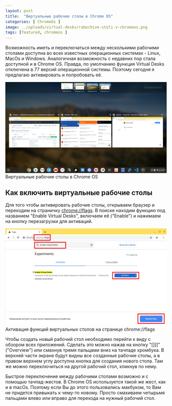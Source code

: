 ```yaml
---
layout: post
title:  "Виртуальные рабочие столы в Chrome OS"
categories: [ ChromeOs ]
image: ../uploads/virtual-desks/rabochive-stoli-v-chromeos.png
tags: [featured, chromeos ]
---
```


Возможность иметь и переключаться между несколькими рабочими столами доступна во всех известных операционных системах - Linux, MacOs и Windows. Аналогичная возможность с недавних пор стала доступной и в Chrome OS. Правда, по умолчанию функция Virtual Desks отключена в 77 версий операционной системы. Поэтому сегодня я предлагаю активировать и попробовать её.

![Виртуальные рабочие столы в Chrome OS](../uploads/virtual-desks/rabochive-stoli-v-chromeos.png "Виртуальные рабочие столы в Chrome OS")
Виртуальные рабочие столы в Chrome OS

## Как включить виртуальные рабочие столы
Для того чтобы активировать рабочие столы, открываем браузер и переходим на страничку [chrome://flags](chrome://flags). В поиске находим функцию под названием "Enable Virtual Desks", включаем её ("Enable") и нажимаем на кнопку перезагрузки для активаций.

![Активация функций виртуальных столов на странице chrome://flags](../uploads/virtual-desks/aktivaciya-virtualnih-rabochih-stolov.png "Активация функций виртуальных столов на странице chrome://flags")
Активация функций виртуальных столов на странице chrome://flags

Чтобы создать новый рабочий стол необходимо перейти к виду с обзором всех приложений. Сделать это можно нажав на кнопку "[]]]" ("Overview") или смахнув тремя пальцами вниз на тачпаде хромбука. В верхней части экране будут видны все созданные рабочие столы, а в правом верхнем углу доступна кнопка для создания нового стола. Там же можно переключиться на другой рабочий стол, кликнув по нему.

Быстрое переключение между рабочими столами возможно и с помощью тачпад-жестов. В Chrome OS используется такой же жест, как и в macOs. Поэтому если Вы до этого пользовались макбуком, то Вам не придется привыкать к чему-то новому. Просто смахиваем четырьмя пальцами влево или вправо для перехода на нужный рабочий стол.